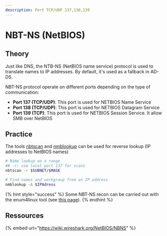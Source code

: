 ```yaml
---
description: Port TCP/UDP 137,138,139
---
```


# NBT-NS (NetBIOS)

## Theory

Just like DNS, the NTB-NS (NetBIOS name service) protocol is used to translate names to IP addresses. By default, it's used as a fallback in AD-DS.

NBT-NS protocol operate on different ports depending on the type of communication:

* **Port 137 (TCP/UDP)**: This port is used for NETBIOS Name Service
* **Port 138 (TCP/UDP)**: This port is used for NETBIOS Datagram Service
* **Port 139 (TCP)**: This port is used for NETBIOS Session Service. It allow SMB over NetBIOS

## Practice

The tools [nbtscan](http://www.unixwiz.net/tools/nbtscan.html) and [nmblookup](https://www.samba.org/samba/docs/current/man-html/nmblookup.1.html) can be used for reverse lookup (IP addresses to NetBIOS names)

```bash
# Name lookup on a range
## -r: use local port 137 for scans
nbtscan -r $SUBNET/$MASK

# Find names and workgroup from an IP address
nmblookup -A $IPAdress
```

{% hint style="success" %}
Some NBT-NS recon can be carried out with the enum4linux tool (see [this page](../../../ad/recon/tools/enum4linux.md)).
{% endhint %}

## Ressources

{% embed url="https://wiki.wireshark.org/NetBIOS/NBNS" %}

